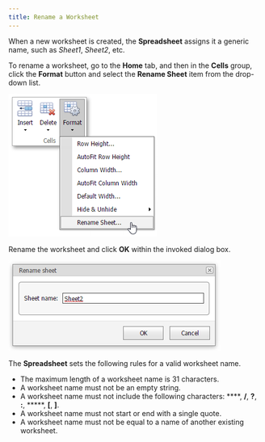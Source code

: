 ```yaml
---
title: Rename a Worksheet
---
```

When a new worksheet is created, the **Spreadsheet** assigns it a generic name, such as _Sheet1_, _Sheet2_, etc.

To rename a worksheet, go to the **Home** tab, and then in the **Cells** group, click the **Format** button and select the **Rename Sheet** item from the drop-down list.

![EUD_ASPxSpreadsheet_RenameWorksheet](../../../images/Img26107.png)

Rename the worksheet and click **OK** within the invoked dialog box.

![EUD_ASPxSpreadsheet_RenameWorksheetDialog](../../../images/Img26108.png)

The **Spreadsheet** sets the following rules for a valid worksheet name.
* The maximum length of a worksheet name is 31 characters.
* A worksheet name must not be an empty string.
* A worksheet name must not include the following characters: **\**, **/**, **?**, **:**, *****, **[**, **]**.
* A worksheet name must not start or end with a single quote.
* A worksheet name must not be equal to a name of another existing worksheet.